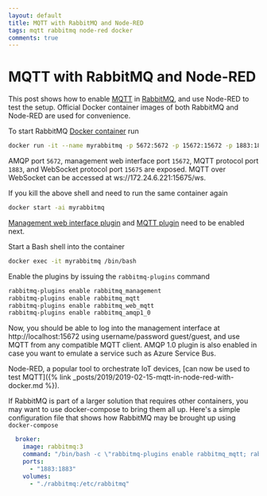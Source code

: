 ```yaml
---
layout: default
title: MQTT with RabbitMQ and Node-RED
tags: mqtt rabbitmq node-red docker
comments: true
---
```

# MQTT with RabbitMQ and Node-RED

This post shows how to enable [MQTT](http://docs.oasis-open.org/mqtt/mqtt/v3.1.1/os/mqtt-v3.1.1-os.html) in [RabbitMQ](https://www.rabbitmq.com), and use Node-RED to test the setup. Official Docker container images of both RabbitMQ and Node-RED are used for convenience.

To start RabbitMQ [Docker container](https://github.com/docker-library/docs/tree/master/rabbitmq) run

```bash
docker run -it --name myrabbitmq -p 5672:5672 -p 15672:15672 -p 1883:1883 -p 15675:15675 rabbitmq:3
```

AMQP port `5672`, management web interface port `15672`, MQTT protocol port `1883`, and WebSocket protocol port `15675` are exposed. MQTT over WebSocket can be accessed at ws://172.24.6.221:15675/ws.

If you kill the above shell and need to run the same container again

```bash
docker start -ai myrabbitmq
```

[Management web interface plugin](https://www.rabbitmq.com/management.html) and [MQTT plugin](https://www.rabbitmq.com/mqtt.html) need to be enabled next.

Start a Bash shell into the container

```bash
docker exec -it myrabbitmq /bin/bash
```

Enable the plugins by issuing the `rabbitmq-plugins` command

```bash
rabbitmq-plugins enable rabbitmq_management
rabbitmq-plugins enable rabbitmq_mqtt
rabbitmq-plugins enable rabbitmq_web_mqtt
rabbitmq-plugins enable rabbitmq_amqp1_0
```

Now, you should be able to log into the management interface at http://localhost:15672 using username/password guest/guest, and use MQTT from any compatible MQTT client. AMQP 1.0 plugin is also enabled in case you want to emulate a service such as Azure Service Bus.

Node-RED, a popular tool to orchestrate IoT devices, [can now be used to test MQTT]({% link _posts/2019/2019-02-15-mqtt-in-node-red-with-docker.md %}).

If RabbitMQ is part of a larger solution that requires other containers, you may want to use docker-compose to bring them all up. Here's a simple configuration file that shows how RabbitMQ may be brought up using `docker-compose`

```yml
  broker:
    image: rabbitmq:3
    command: "/bin/bash -c \"rabbitmq-plugins enable rabbitmq_mqtt; rabbitmq-server\""
    ports:
      - "1883:1883"
    volumes:
      - "./rabbitmq:/etc/rabbitmq"
```
